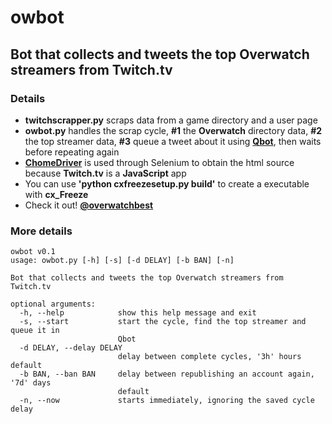# owbot

## Bot that collects and tweets the top Overwatch streamers from Twitch.tv

### Details

- **twitchscrapper.py** scraps data from a game directory and a user page
- **owbot.py** handles the scrap cycle, **#1** the **Overwatch** directory data, **#2** the top streamer data, **#3** queue a tweet about it using **[Qbot](https://github.com/alvivar/qbot)**, then waits before repeating again
- **[ChomeDriver](https://sites.google.com/a/chromium.org/chromedriver/)** is used through Selenium to obtain the html source because **Twitch.tv** is a **JavaScript** app
- You can use **'python cxfreezesetup.py build'** to create a executable with **cx_Freeze**
- Check it out! **[@overwatchbest](https://twitter.com/overwatchbest)**

### More details

```
owbot v0.1
usage: owbot.py [-h] [-s] [-d DELAY] [-b BAN] [-n]

Bot that collects and tweets the top Overwatch streamers from Twitch.tv

optional arguments:
  -h, --help            show this help message and exit
  -s, --start           start the cycle, find the top streamer and queue it in
                        Qbot
  -d DELAY, --delay DELAY
                        delay between complete cycles, '3h' hours default
  -b BAN, --ban BAN     delay between republishing an account again, '7d' days
                        default
  -n, --now             starts immediately, ignoring the saved cycle delay
```
